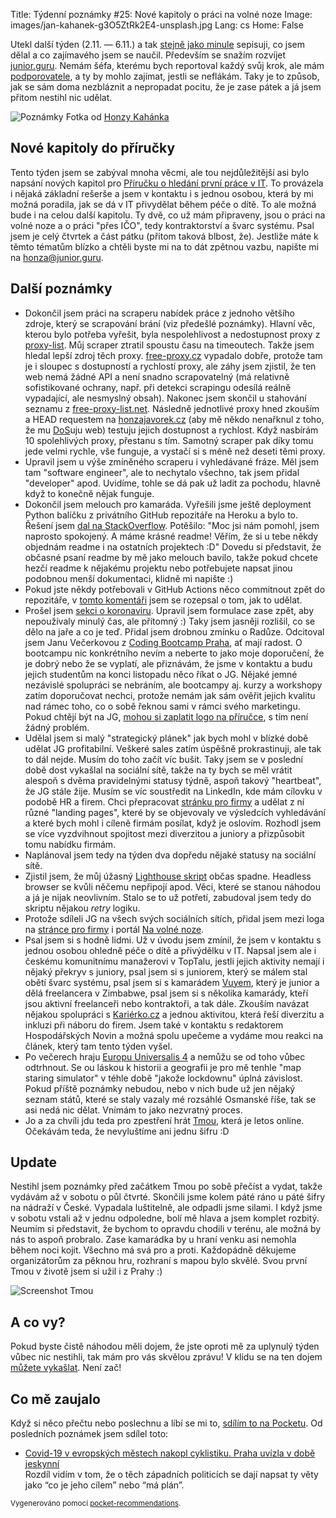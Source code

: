Title: Týdenní poznámky #25: Nové kapitoly o práci na volné noze
Image: images/jan-kahanek-g3O5ZtRk2E4-unsplash.jpg
Lang: cs
Home: False


Utekl další týden (2.11. — 6.11.) a tak [stejně jako minule]({filename}/2020-10-30_tydenni-poznamky-24-nabidky-prace-na-dalku-a-scraping.md) sepisuji, co jsem dělal a co zajímavého jsem se naučil. Především se snažím rozvíjet [junior.guru](https://junior.guru/). Nemám šéfa, kterému bych reportoval každý svůj krok, ale mám [podporovatele](https://junior.guru/donate/), a ty by mohlo zajímat, jestli se neflákám. Taky je to způsob, jak se sám doma nezbláznit a nepropadat pocitu, že je zase pátek a já jsem přitom nestihl nic udělat.

![Poznámky]({static}/images/jan-kahanek-g3O5ZtRk2E4-unsplash.jpg)
Fotka od [Honzy Kahánka](https://unsplash.com/@honza_kahanek)

## Nové kapitoly do příručky

Tento týden jsem se zabýval mnoha věcmi, ale tou nejdůležitější asi bylo napsání nových kapitol pro [Příručku o hledání první práce v IT](https://junior.guru/candidate-handbook/). To provázela i nějaká základní rešerše a jsem v kontaktu i s jednou osobou, která by mi možná poradila, jak se dá v IT přivydělat během péče o dítě. To ale možná bude i na celou další kapitolu. Ty dvě, co už mám připraveny, jsou o práci na volné noze a o práci "přes IČO", tedy kontraktorství a švarc systému. Psal jsem je celý čtvrtek a část pátku (přitom taková blbost, že). Jestliže máte k těmto tématům blízko a chtěli byste mi na to dát zpětnou vazbu, napište mi na [honza@junior.guru](mailto:honza@junior.guru).


## Další poznámky

- Dokončil jsem práci na scraperu nabídek práce z jednoho většího zdroje, který se scrapování brání (viz předešlé poznámky). Hlavní věc, kterou bylo potřeba vyřešit, byla nespolehlivost a nedostupnost proxy z [proxy-list](https://github.com/clarketm/proxy-list). Můj scraper ztratil spoustu času na timeoutech. Takže jsem hledal lepší zdroj těch proxy. [free-proxy.cz](http://free-proxy.cz) vypadalo dobře, protože tam je i sloupec s dostupností a rychlostí proxy, ale záhy jsem zjistil, že ten web nemá žádné API a není snadno scrapovatelný (má relativně sofistikované ochrany, např. při detekci scrapingu odesílá reálně vypadající, ale nesmyslný obsah). Nakonec jsem skončil u stahování seznamu z [free-proxy-list.net](https://free-proxy-list.net/). Následně jednotlivé proxy hned zkouším a HEAD requestem na [honzajavorek.cz](https://honzajavorek.cz) (aby mě někdo nenařknul z toho, že mu [DoS](https://cs.wikipedia.org/wiki/Denial_of_service)uju web) testuju jejich dostupnost a rychlost. Když nasbírám 10 spolehlivých proxy, přestanu s tím. Samotný scraper pak díky tomu jede velmi rychle, vše funguje, a vystačí si s méně než deseti těmi proxy.
- Upravil jsem u výše zmíněného scraperu i vyhledávané fráze. Měl jsem tam "software engineer", ale to nechytalo všechno, tak jsem přidal "developer" apod. Uvidíme, tohle se dá pak už ladit za pochodu, hlavně když to konečně nějak funguje.
- Dokončil jsem melouch pro kamaráda. Vyřešili jsme ještě deployment Python balíčku z privátního GitHub repozitáře na Heroku a bylo to. Řešení jsem [dal na StackOverflow](https://stackoverflow.com/a/64645458/325365). Potěšilo: "Moc jsi nám pomohl, jsem naprosto spokojený. A máme krásné readme! Věřím, že si u tebe někdy objednám readme i na ostatních projektech :D" Dovedu si představit, že občasné psaní readme by mě jako melouch bavilo, takže pokud chcete hezčí readme k nějakému projektu nebo potřebujete napsat jinou podobnou menší dokumentaci, klidně mi napište :)
- Pokud jste někdy potřebovali v GitHub Actions něco commitnout zpět do repozitáře, v [tomto komentáři](https://github.com/EndBug/add-and-commit/issues/56#issuecomment-720452435) jsem se rozepsal o tom, jak to udělat.
- Prošel jsem [sekci o koronaviru](https://junior.guru/learn/#covid19). Upravil jsem formulace zase zpět, aby nepoužívaly minulý čas, ale přítomný :) Taky jsem jasněji rozlišil, co se dělo na jaře a co je teď. Přidal jsem drobnou zmínku o Radůze. Odcitoval jsem Janu Večerkovou z [Coding Bootcamp Praha](https://www.codingbootcamp.cz/), ať mají radost. O bootcampu nic konkrétního nevím a neberte to jako moje doporučení, že je dobrý nebo že se vyplatí, ale přiznávám, že jsme v kontaktu a budu jejich studentům na konci listopadu něco říkat o JG. Nějaké jemné nezávislé spolupráci se nebráním, ale bootcampy aj. kurzy a workshopy zatím doporučovat nechci, protože nemám jak sám ověřit jejich kvalitu nad rámec toho, co o sobě řeknou sami v rámci svého marketingu. Pokud chtějí být na JG, [mohou si zaplatit logo na příručce](https://junior.guru/hire-juniors/#handbook), s tím není žádný problém.
- Udělal jsem si malý "strategický plánek" jak bych mohl v blízké době udělat JG profitabilní. Veškeré sales zatím úspěšně prokrastinuji, ale tak to dál nejde. Musím do toho začít víc bušit. Taky jsem se v poslední době dost vykašlal na sociální sítě, takže na ty bych se měl vrátit alespoň s dvěma pravidelnými statusy týdně, aspoň takový "heartbeat", že JG stále žije. Musím se víc soustředit na LinkedIn, kde mám cílovku v podobě HR a firem. Chci přepracovat [stránku pro firmy](https://junior.guru/hire-juniors/) a udělat z ní různé "landing pages", které by se objevovaly ve výsledcích vyhledávání a které bych mohl i cíleně firmám posílat, když je oslovím. Rozhodl jsem se více vyzdvihnout spojitost mezi diverzitou a juniory a přizpůsobit tomu nabídku firmám.
- Naplánoval jsem tedy na týden dva dopředu nějaké statusy na sociální sítě.
- Zjistil jsem, že můj úžasný [Lighthouse skript]({filename}/2020-05-11_monitoring-performance-with-lighthouse-and-circleci.md) občas spadne. Headless browser se kvůli něčemu nepřipojí apod. Věci, které se stanou náhodou a já je nijak neovlivním. Stalo se to už potřetí, zabudoval jsem tedy do skriptu nějakou _retry_ logiku.
- Protože sdíleli JG na všech svých sociálních sítích, přidal jsem mezi loga na [stránce pro firmy](https://junior.guru/hire-juniors/) i portál [Na volné noze](https://navolnenoze.cz/).
- Psal jsem si s hodně lidmi. Už v úvodu jsem zmínil, že jsem v kontaktu s jednou osobou ohledně péče o dítě a přivýdělku v IT. Napsal jsem ale i českému komunitnímu manažerovi v TopTalu, jestli jejich aktivity nemají i nějaký překryv s juniory, psal jsem si s juniorem, který se málem stal obětí švarc systému, psal jsem si s kamarádem [Vuyem](https://vuyisile.com/), který je junior a dělá freelancera v Zimbabwe, psal jsem si s několika kamarády, kteří jsou aktivní freelanceři nebo kontraktoři, a tak dále. Zkouším navázat nějakou spolupráci s [Kariérko.cz](https://karierko.cz) a jednou aktivitou, která řeší diverzitu a inkluzi při náboru do firem. Jsem také v kontaktu s redaktorem Hospodářských Novin a možná spolu upečeme a vydáme mou reakci na článek, který tam tento týden vyšel.
- Po večerech hraju [Europu Universalis 4](https://store.steampowered.com/app/236850/Europa_Universalis_IV/) a nemůžu se od toho vůbec odtrhnout. Se ou láskou k historii a geografii je pro mě tenhle "map staring simulator" v téhle době "jakože lockdownu" úplná závislost. Pokud příště poznámky nebudou, nebo v nich bude už jen nějaký seznam států, které se staly vazaly mé rozsáhlé Osmanské říše, tak se asi nedá nic dělat. Vnímám to jako nezvratný proces.
- Jo a za chvíli jdu teda pro zpestření hrát [Tmou](https://www.tmou.cz/101/), která je letos online. Očekávám teda, že nevyluštíme ani jednu šifru :D


## Update

Nestihl jsem poznámky před začátkem Tmou po sobě přečíst a vydat, takže vydávám až v sobotu o půl čtvrté. Skončili jsme kolem páté ráno u páté šifry na nádraží v České. Vypadala luštitelně, ale odpadli jsme silami. I když jsme v sobotu vstali až v jednu odpoledne, bolí mě hlava a jsem komplet rozbitý. Neumím si představit, že bychom to opravdu chodili v terénu, ale možná by nás to aspoň probralo. Zase kamarádka by u hraní venku asi nemohla během noci kojit. Všechno má svá pro a proti. Každopádně děkujeme organizátorům za pěknou hru, rozhraní s mapou bylo skvělé. Svou první Tmou v životě jsem si užil i z Prahy :)

![Screenshot Tmou]({static}/images/tmou.png)


## A co vy?

Pokud byste čistě náhodou měli dojem, že jste oproti mě za uplynulý týden vůbec nic nestihli, tak mám pro vás skvělou zprávu! V klidu se na ten dojem [můžete vykašlat]({filename}/2020-06-04_neni-to-zavod.md). Není zač!


## Co mě zaujalo

Když si něco přečtu nebo poslechnu a líbí se mi to, [sdílím to na Pocketu](https://getpocket.com/@honzajavorek). Od posledních poznámek jsem sdílel toto:

- [Covid-19 v evropských městech nakopl cyklistiku. Praha uvízla v době jeskynní](https://t.co/O5hqX7hdWk?ssr=true)<br>Rozdíl vidím v tom, že o těch západních politicích se dají napsat ty věty jako “co je jeho cílem” nebo “má plán”.

<small>Vygenerováno pomocí <a href="https://pypi.org/project/pocket-recommendations/">pocket-recommendations</a>.</small>
